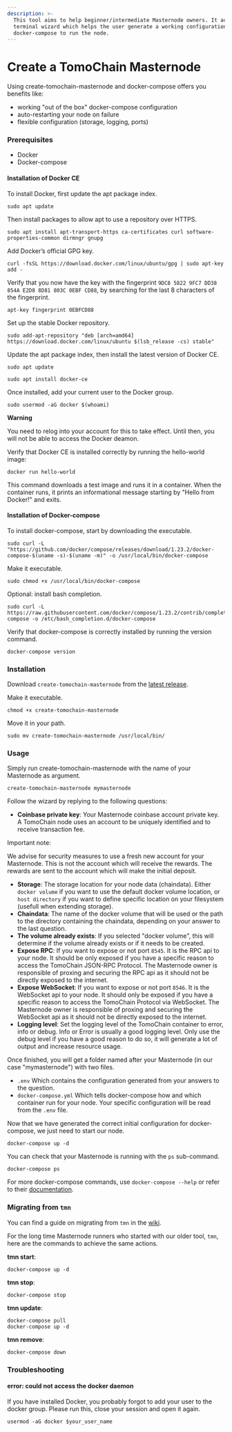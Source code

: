 ```yaml
---
description: >-
  This tool aims to help beginner/intermediate Masternode owners. It acts as a
  terminal wizard which helps the user generate a working configuration for
  docker-compose to run the node.
---
```


# Create a TomoChain Masternode

Using create-tomochain-masternode and docker-compose offers you benefits like:

* working "out of the box" docker-compose configuration
* auto-restarting your node on failure
* flexible configuration (storage, logging, ports)

### Prerequisites <a href="#prerequisites" id="prerequisites"></a>

* Docker
* Docker-compose

#### Installation of Docker CE <a href="#installation-of-docker-ce" id="installation-of-docker-ce"></a>

To install Docker, first update the apt package index.

```
sudo apt update
```

Then install packages to allow apt to use a repository over HTTPS.

```
sudo apt install apt-transport-https ca-certificates curl software-properties-common dirmngr gnupg
```

Add Docker’s official GPG key.

```
curl -fsSL https://download.docker.com/linux/ubuntu/gpg | sudo apt-key add -
```

Verify that you now have the key with the fingerprint `9DC8 5822 9FC7 DD38 854A E2D8 8D81 803C 0EBF CD88`, by searching for the last 8 characters of the fingerprint.

```
apt-key fingerprint 0EBFCD88
```

Set up the stable Docker repository.

```
sudo add-apt-repository "deb [arch=amd64] https://download.docker.com/linux/ubuntu $(lsb_release -cs) stable"
```

Update the apt package index, then install the latest version of Docker CE.

```
sudo apt update

sudo apt install docker-ce
```

Once installed, add your current user to the Docker group.

```
sudo usermod -aG docker $(whoami)
```

**Warning**

You need to relog into your account for this to take effect. Until then, you will not be able to access the Docker deamon.

Verify that Docker CE is installed correctly by running the hello-world image:

```
docker run hello-world
```

This command downloads a test image and runs it in a container. When the container runs, it prints an informational message starting by "Hello from Docker!" and exits.

#### Installation of Docker-compose <a href="#installation-of-docker-compose" id="installation-of-docker-compose"></a>

To install docker-compose, start by downloading the executable.

```
sudo curl -L "https://github.com/docker/compose/releases/download/1.23.2/docker-compose-$(uname -s)-$(uname -m)" -o /usr/local/bin/docker-compose
```

Make it executable.

```
sudo chmod +x /usr/local/bin/docker-compose
```

Optional: install bash completion.

```
sudo curl -L https://raw.githubusercontent.com/docker/compose/1.23.2/contrib/completion/bash/docker-compose -o /etc/bash_completion.d/docker-compose
```

Verify that docker-compose is correctly installed by running the version command.

```
docker-compose version
```

### Installation <a href="#installation" id="installation"></a>

Download `create-tomochain-masternode` from the [latest release](https://github.com/tomochain/create-tomochain-masternode/releases/latest).

Make it executable.

```
chmod +x create-tomochain-masternode
```

Move it in your path.

```
sudo mv create-tomochain-masternode /usr/local/bin/
```

### Usage <a href="#usage" id="usage"></a>

Simply run create-tomochain-masternode with the name of your Masternode as argument.

```
create-tomochain-masternode mymasternode
```

Follow the wizard by replying to the following questions:

* **Coinbase private key**: Your Masternode coinbase account private key. A TomoChain node uses an account to be uniquely identified and to receive transaction fee.

Important note:

We advise for security measures to use a fresh new account for your Masternode. This is not the account which will receive the rewards. The rewards are sent to the account which will make the initial deposit.

* **Storage**: The storage location for your node data (chaindata). Either `docker volume` if you want to use the default docker volume location, or `host directory` if you want to define specific location on your filesystem (usefull when extending storage).
* **Chaindata**: The name of the docker volume that will be used or the path to the directory containing the chaindata, depending on your answer to the last question.
* **The volume already exists**: If you selected "docker volume", this will determine if the volume already exists or if it needs to be created.
* **Expose RPC**: If you want to expose or not port `8545`. It is the RPC api to your node. It should be only exposed if you have a specific reason to access the TomoChain JSON-RPC Protocol. The Masternode owner is responsible of proxing and securing the RPC api as it should not be directly exposed to the internet.
* **Expose WebSocket**: If you want to expose or not port `8546`. It is the WebSocket api to your node. It should only be exposed if you have a specific reason to access the TomoChain Protocol via WebSocket. The Masternode owner is responsible of proxing and securing the WebSocket api as it should not be directly exposed to the internet.
* **Logging level**: Set the logging level of the TomoChain container to error, info or debug. Info or Error is usually a good logging level. Only use the debug level if you have a good reason to do so, it will generate a lot of output and increase resource usage.

Once finished, you will get a folder named after your Masternode (in our case "mymasternode") with two files.

* `.env` Which contains the configuration generated from your answers to the question.
* `docker-compose.yml` Which tells docker-compose how and which container run for your node. Your specific configuration will be read from the `.env` file.

Now that we have generated the correct initial configuration for docker-compose, we just need to start our node.

```
docker-compose up -d
```

You can check that your Masternode is running with the `ps` sub-command.

```
docker-compose ps
```

For more docker-compose commands, use `docker-compose --help` or refer to their [documentation](https://docs.docker.com/compose/reference/overview/).

### Migrating from `tmn` <a href="#migrating-from-tmn" id="migrating-from-tmn"></a>

You can find a guide on migrating from `tmn` in the [wiki](https://github.com/tomochain/docs/wiki/Migrate-from-tmn-to-docker-compose-with-create-tomochain-masternode).

For the long time Masternode runners who started with our older tool, `tmn`, here are the commands to achieve the same actions.

**tmn start**:

```
docker-compose up -d
```

**tmn stop**:

```
docker-compose stop
```

**tmn update**:

```
docker-compose pull
docker-compose up -d
```

**tmn remove**:

```
docker-compose down
```

### Troubleshooting <a href="#troubleshooting" id="troubleshooting"></a>

#### error: could not access the docker daemon <a href="#error-could-not-access-the-docker-daemon" id="error-could-not-access-the-docker-daemon"></a>

If you have installed Docker, you probably forgot to add your user to the docker group. Please run this, close your session and open it again.

```
usermod -aG docker $your_user_name
```
